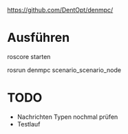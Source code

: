 https://github.com/DentOpt/denmpc/

# Ausführen
roscore starten

rosrun denmpc scenario_scenario_node

# TODO

- Nachrichten Typen nochmal prüfen
- Testlauf
